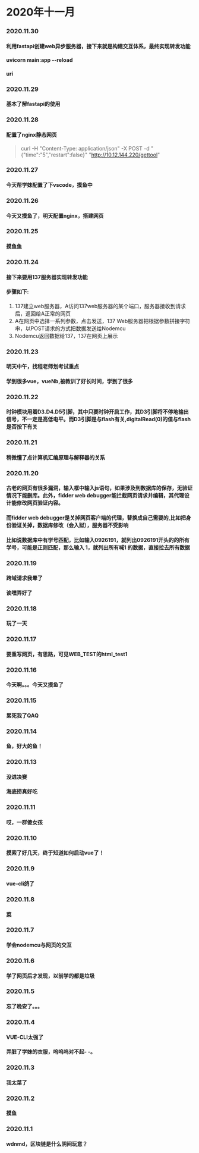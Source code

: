 # 2020年十一月

### 2020.11.30
#### 利用fastapi创建web异步服务器，接下来就是构建交互体系，最终实现转发功能 
#### uvicorn main:app --reload
#### uri
### 2020.11.29
#### 基本了解fastapi的使用
### 2020.11.28
#### 配置了nginx静态网页  
>curl -H "Content-Type: application/json" -X POST -d "{\"time\":\"5\",\"restart\":false}" "http://10.12.144.220/gettool"
### 2020.11.27
#### 今天帮学妹配置了下vscode，摸鱼中
### 2020.11.26
#### 今天又摸鱼了，明天配置nginx，搭建网页
### 2020.11.25
#### 摸鱼鱼
### 2020.11.24
#### 接下来要用137服务器实现转发功能
#### 步骤如下:
1. 137建立web服务器，A访问137web服务器的某个端口，服务器接收到请求后，返回给A正常的网页
2. A在网页中选择一系列参数，点击发送，137 Web服务器把根据参数拼接字符串，以POST请求的方式把数据发送给Nodemcu
3. Nodemcu返回数据给137，137在网页上展示
### 2020.11.23
#### 明天中午，找程老师划考试重点
#### 学到很多vue，vueNb,被教训了好长时间，学到了很多
### 2020.11.22
#### 时钟模块用着D3.D4.D5引脚，其中只要时钟开启工作，其D3引脚将不停地输出信号，不一定是高低电平。而D3引脚是与flash有关,digitalRead(0)的值与flash是否按下有关
### 2020.11.21
#### 稍微懂了点计算机汇编原理与解释器的关系
### 2020.11.20
#### 古老的网页有很多漏洞，输入框中输入js语句，如果涉及到数据库的保存，无验证情况下能删库。此外，fidder web debugger能拦截网页请求并编辑，其代理设计能修改网页验证内容。
#### 而fidder web debugger是关掉网页客户端的代理，替换成自己需要的,比如把身份验证关掉，数据库修改（会入狱），服务器不受影响
#### 比如说数据库中有学号匹配，比如输入0926191，就列出0926191开头的的所有学号，可能是正则匹配，那么输入 1，就列出所有喊1 的数据，直接拉去所有数据 
### 2020.11.19
#### 跨域请求我晕了
#### 诶嘿弄好了
### 2020.11.18
#### 玩了一天
### 2020.11.17
#### 要重写网页，有思路，可见WEB_TEST的html_test1
### 2020.11.16
#### 今天啊。。。今天又摸鱼了
### 2020.11.15
#### 累死我了QAQ
### 2020.11.14
#### 鱼，好大的鱼！
### 2020.11.13
#### 没进决赛
#### 海底捞真好吃
### 2020.11.11
#### 哎，一群傻女孩
### 2020.11.10
#### 摸索了好几天，终于知道如何启动vue了！
### 2020.11.9
#### vue-cli鸽了
### 2020.11.8
#### 菜
### 2020.11.7
#### 学会nodemcu与网页的交互
### 2020.11.6
#### 学了网页后才发现，以前学的都是垃圾
### 2020.11.5
#### 忘了晚安了。。。
### 2020.11.4
#### VUE-CLI太强了
#### 弄脏了学妹的衣服，呜呜呜对不起- -。
### 2020.11.3
#### 我太菜了
### 2020.11.2
#### 摸鱼
### 2020.11.1
#### wdnmd，区块链是什么阴间玩意？

